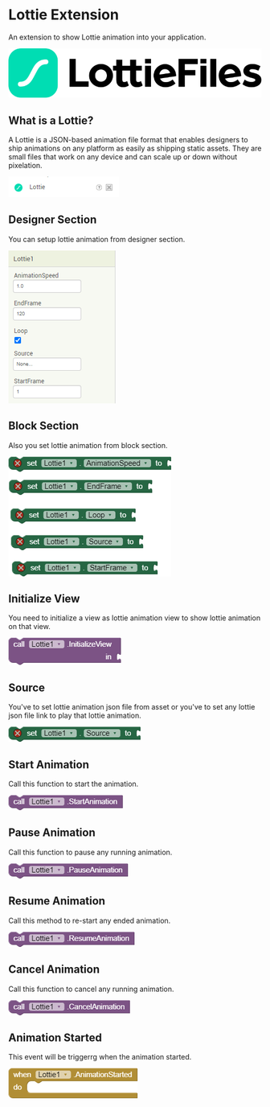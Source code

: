# Lottie Extension
An extension to show Lottie animation into your application.

<img src="https://github.com/jewelshkjony/Lottie/raw/main/images/lottiefiles-logo.png"/>

## What is a Lottie?
A Lottie is a JSON-based animation file format that enables designers to ship animations on any platform as easily as shipping static assets. They are small files that work on any device and can scale up or down without pixelation.

<img src="https://github.com/jewelshkjony/Lottie/raw/main/images/image.png"/>

## Designer Section
You can setup lottie animation from designer section.

<img src="https://github.com/jewelshkjony/Lottie/raw/main/images/Designer-section.png"/>

## Block Section
Also you set lottie animation from block section.

<img src="https://github.com/jewelshkjony/Lottie/raw/main/images/Block-section.png"/>

## Initialize View
You need to initialize a view as lottie animation view to show lottie animation on that view.

<img src="https://github.com/jewelshkjony/Lottie/raw/main/images/InitializeView.png"/>

## Source
You've to set lottie animation json file from asset or you've to set any lottie json file link to play that lottie animation.

<img src="https://github.com/jewelshkjony/Lottie/raw/main/images/Source.png"/>

## Start Animation
Call this function to start the animation.

<img src="https://github.com/jewelshkjony/Lottie/raw/main/images/StartAnimation.png"/>

## Pause Animation
Call this function to pause any running animation.

<img src="https://github.com/jewelshkjony/Lottie/raw/main/images/PauseAnimation.png"/>

## Resume Animation
Call this method to re-start any ended animation.

<img src="https://github.com/jewelshkjony/Lottie/raw/main/images/ResumeAnimation.png"/>

## Cancel Animation
Call this function to cancel any running animation.


<img src="https://github.com/jewelshkjony/Lottie/raw/main/images/CancelAnimation.png"/>

## Animation Started
This event will be triggerrg when the animation started.

<img src="https://github.com/jewelshkjony/Lottie/raw/main/images/AnimationStarted.png"/>






<img src=""/>
<img src=""/>
<img src=""/>
<img src=""/>
<img src=""/>
<img src=""/>
<img src=""/>
<img src=""/>
